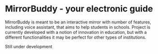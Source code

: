 # MirrorBuddy - your electronic guide
 
MirrorBuddy is meant to be an interactive mirror with number of features, including voice assistant, that aims to help students in schools. Project is currently developed with a notion of innovation in education, but with a different functionalities it may be perfect for other types of institutions.

Still under development
